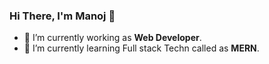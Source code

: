 ### Hi There, I'm Manoj 👋
- 🔭 I’m currently working as **Web Developer**.
- 🌱 I’m currently learning Full stack Techn called as **MERN**.
